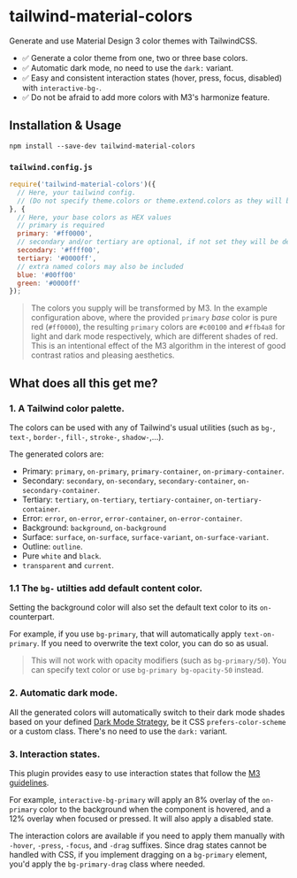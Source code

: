 # tailwind-material-colors

Generate and use Material Design 3 color themes with TailwindCSS.

- ✅ Generate a color theme from one, two or three base colors.
- ✅ Automatic dark mode, no need to use the `dark:` variant.
- ✅ Easy and consistent interaction states (hover, press, focus, disabled) with `interactive-bg-`.
- ✅ Do not be afraid to add more colors with M3's harmonize feature.
## Installation & Usage

```
npm install --save-dev tailwind-material-colors
```

### `tailwind.config.js`
```js
require('tailwind-material-colors')({
  // Here, your tailwind config.
  // (Do not specify theme.colors or theme.extend.colors as they will be overwritten).
}, {
  // Here, your base colors as HEX values
  // primary is required
  primary: '#ff0000',
  // secondary and/or tertiary are optional, if not set they will be derived from the primary color
  secondary: '#ffff00',
  tertiary: '#0000ff',
  // extra named colors may also be included
  blue: '#00ff00'
  green: '#0000ff'
});
```

> The colors you supply will be transformed by M3. In the example configuration above, where the provided `primary` _base_ color is pure red (`#ff0000`), the resulting `primary` colors are `#c00100` and `#ffb4a8` for light and dark mode respectively, which are different shades of red. This is an intentional effect of the M3 algorithm in the interest of good contrast ratios and pleasing aesthetics.

## What does all this get me?

### 1. A Tailwind color palette.

The colors can be used with any of Tailwind's usual utilities (such as `bg-`, `text-`, `border-`, `fill-`, `stroke-`, `shadow-`,...).

The generated colors are:

- Primary: `primary`, `on-primary`, `primary-container`, `on-primary-container`.
- Secondary: `secondary`, `on-secondary`, `secondary-container`, `on-secondary-container`.
- Tertiary: `tertiary`, `on-tertiary`, `tertiary-container`, `on-tertiary-container`.
- Error: `error`, `on-error`, `error-container`, `on-error-container`.
- Background: `background`, `on-background`
- Surface: `surface`, `on-surface`, `surface-variant`, `on-surface-variant`.
- Outline: `outline`.
- Pure `white` and `black`.
- `transparent` and `current`.

### 1.1 The `bg-` utilties add default content color.

Setting the background color will also set the default text color to its `on-` counterpart.

For example, if you use `bg-primary`, that will automatically apply `text-on-primary`. If you need to overwrite the text color, you can do so as usual.

> This will not work with opacity modifiers (such as `bg-primary/50`). You can specify text color or use `bg-primary bg-opacity-50` instead.

### 2. Automatic dark mode.

All the generated colors will automatically switch to their dark mode shades based on your defined [Dark Mode Strategy](https://tailwindcss.com/docs/dark-mode#toggling-dark-mode-manually), be it CSS `prefers-color-scheme` or a custom class. There's no need to use the `dark:` variant.

### 3. Interaction states.

This plugin provides easy to use interaction states that follow the [M3 guidelines](https://m3.material.io/foundations/interaction-states).

For example, `interactive-bg-primary` will apply an 8% overlay of the `on-primary` color to the background when the component is hovered, and a 12% overlay when focused or pressed. It will also apply a disabled state.

The interaction colors are available if you need to apply them manually with `-hover`, `-press`, `-focus`, and `-drag` suffixes.  Since drag states cannot be handled with CSS, if you implement dragging on a `bg-primary` element, you'd apply the `bg-primary-drag` class where needed.

